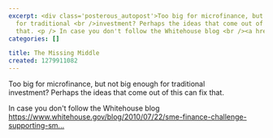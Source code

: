 ```yaml
---
excerpt: <div class='posterous_autopost'>Too big for microfinance, but not big enough
  for traditional <br />investment? Perhaps the ideas that come out of this can fix
  that. <p /> In case you don't follow the Whitehouse blog <br /><a href="https://www.whitehouse.gov/blog/2010/07/22/sme-finance-challenge-supporting-small-businesses-big-engines-growth">https://www.whitehouse.gov/blog/2010/07/22/sme-finance-challenge-supporting-sm...</a></div>
categories: []

title: The Missing Middle
created: 1279911082
---
```

<div class='posterous_autopost'>Too big for microfinance, but not big enough for traditional <br />investment? Perhaps the ideas that come out of this can fix that. <p /> In case you don't follow the Whitehouse blog <br /><a href="https://www.whitehouse.gov/blog/2010/07/22/sme-finance-challenge-supporting-small-businesses-big-engines-growth">https://www.whitehouse.gov/blog/2010/07/22/sme-finance-challenge-supporting-sm...</a></div>
